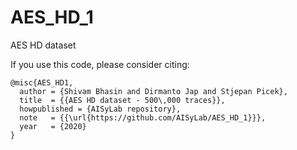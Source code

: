 # AES_HD_1
AES HD dataset


If you use this code, please consider citing:

    @misc{AES_HD1,
      author = {Shivam Bhasin and Dirmanto Jap and Stjepan Picek},
      title  = {{AES HD dataset - 500\,000 traces}},
      howpublished = {AISyLab repository},
      note   = {{\url{https://github.com/AISyLab/AES_HD_1}}},
      year   = {2020}
    }
